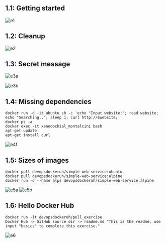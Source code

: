 ## 1.1: Getting started

![e1](https://i.imgur.com/hfpxRAL.png)

## 1.2: Cleanup

![e2](https://i.imgur.com/06gTeDB.png)

## 1.3: Secret message

![e3a](https://i.imgur.com/mKT75cL.png)

![e3b](https://i.imgur.com/grNdr3X.png)

## 1.4: Missing dependencies

```
docker run -d -it ubuntu sh -c 'echo "Input website:"; read website; echo "Searching.."; sleep 1; curl http://$website;'
docker ps -a 
docker exec -it xenodochial_montalcini bash
apt-get update
apt-get install curl
```
![e4f](https://i.imgur.com/VfwQk5o.png)

## 1.5: Sizes of images

```
docker pull devopsdockeruh/simple-web-service:ubuntu
docker pull devopsdockeruh/simple-web-service:alpine
docker run -d --name alps devopsdockeruh/simple-web-service:alpine
```
![e5a](https://i.imgur.com/btIUNGm.png)
![e5b](https://i.imgur.com/T3Zb5qu.png)

## 1.6: Hello Docker Hub

```
docker run -it devopsdockeruh/pull_exercise
Docker Hub -> GitHub source dir -> readme.md "This is the readme, use input "basics" to complete this exercise."
```
![e6](https://i.imgur.com/yNzOop0.png)
